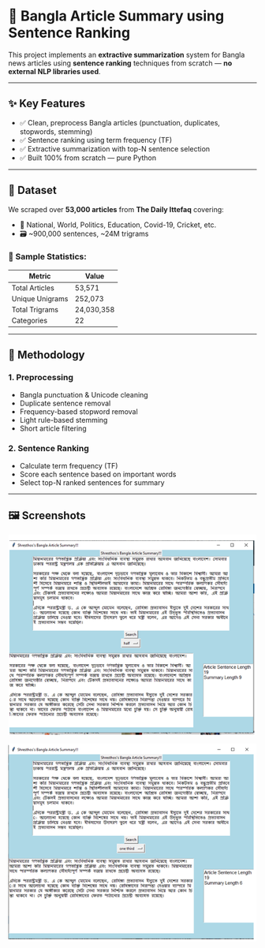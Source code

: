 # 📰 Bangla Article Summary using Sentence Ranking

This project implements an **extractive summarization** system for Bangla news articles using **sentence ranking** techniques from scratch — **no external NLP libraries used**.

---

## ✨ Key Features

- ✅ Clean, preprocess Bangla articles (punctuation, duplicates, stopwords, stemming)
- ✅ Sentence ranking using term frequency (TF)
- ✅ Extractive summarization with top-N sentence selection
- ✅ Built 100% from scratch — pure Python

---

## 📌 Dataset

We scraped over **53,000 articles** from **The Daily Ittefaq** covering:
- 📰 National, World, Politics, Education, Covid-19, Cricket, etc.
- 🗃️ ~900,000 sentences, ~24M trigrams

### 🔢 Sample Statistics:
| Metric | Value |
|--------|-------|
| Total Articles | 53,571 |
| Unique Unigrams | 252,073 |
| Total Trigrams | 24,030,358 |
| Categories | 22 |

---

## 🧠 Methodology

### 1. Preprocessing
- Bangla punctuation & Unicode cleaning
- Duplicate sentence removal
- Frequency-based stopword removal
- Light rule-based stemming
- Short article filtering

### 2. Sentence Ranking
- Calculate term frequency (TF)
- Score each sentence based on important words
- Select top-N ranked sentences for summary

---

## 🖼️ Screenshots


![Screenshot](09.png)

![Screenshot](10.png)


